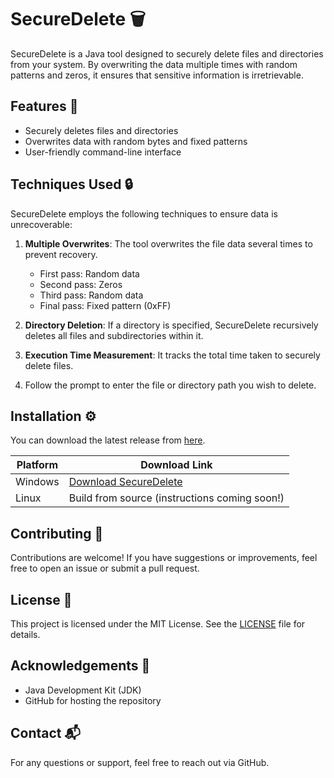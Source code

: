 # SecureDelete 🗑️

SecureDelete is a Java tool designed to securely delete files and directories from your system. By overwriting the data multiple times with random patterns and zeros, it ensures that sensitive information is irretrievable.

## Features 🌟

- Securely deletes files and directories
- Overwrites data with random bytes and fixed patterns
- User-friendly command-line interface

## Techniques Used 🔒

SecureDelete employs the following techniques to ensure data is unrecoverable:

1. **Multiple Overwrites**: The tool overwrites the file data several times to prevent recovery. 
   - First pass: Random data
   - Second pass: Zeros
   - Third pass: Random data
   - Final pass: Fixed pattern (0xFF)

2. **Directory Deletion**: If a directory is specified, SecureDelete recursively deletes all files and subdirectories within it.

3. **Execution Time Measurement**: It tracks the total time taken to securely delete files.


4. Follow the prompt to enter the file or directory path you wish to delete.

## Installation ⚙️

You can download the latest release from [here](https://github.com/lalaio1/SecureDelete/releases/tag/SecureDelete).

| Platform      | Download Link                                            |
|---------------|---------------------------------------------------------|
| Windows       | [Download SecureDelete](https://github.com/lalaio1/SecureDelete/releases/tag/SecureDelete) |
| Linux         | Build from source (instructions coming soon!)           |

## Contributing 🤝

Contributions are welcome! If you have suggestions or improvements, feel free to open an issue or submit a pull request.

## License 📄

This project is licensed under the MIT License. See the [LICENSE](LICENSE) file for details.

## Acknowledgements 🙏

- Java Development Kit (JDK)
- GitHub for hosting the repository

## Contact 📬

For any questions or support, feel free to reach out via GitHub.
